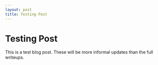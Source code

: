 ```yaml
---
layout: post
title: Testing Post
---
```


# Testing Post
This is a test blog post. These will be more informal updates than the full writeups.
